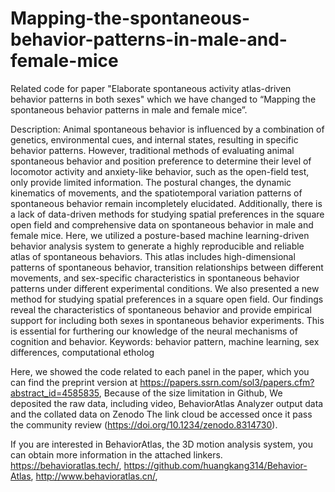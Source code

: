 # Mapping-the-spontaneous-behavior-patterns-in-male-and-female-mice
Related code for paper "Elaborate spontaneous activity atlas-driven behavior patterns in both sexes"
which we have changed to “Mapping the spontaneous behavior patterns in male and female mice”.

Description:
Animal spontaneous behavior is influenced by a combination of genetics, environmental cues, and internal states, resulting in specific behavior patterns. However, traditional methods of evaluating animal spontaneous behavior and position preference to determine their level of locomotor activity and anxiety-like behavior, such as the open-field test, only provide limited information. The postural changes, the dynamic kinematics of movements, and the spatiotemporal variation patterns of spontaneous behavior remain incompletely elucidated. Additionally, there is a lack of data-driven methods for studying spatial preferences in the square open field and comprehensive data on spontaneous behavior in male and female mice. Here, we utilized a posture-based machine learning-driven behavior analysis system to generate a highly reproducible and reliable atlas of spontaneous behaviors. This atlas includes high-dimensional patterns of spontaneous behavior, transition relationships between different movements, and sex-specific characteristics in spontaneous behavior patterns under different experimental conditions. We also presented a new method for studying spatial preferences in a square open field. Our findings reveal the characteristics of spontaneous behavior and provide empirical support for including both sexes in spontaneous behavior experiments. This is essential for furthering our knowledge of the neural mechanisms of cognition and behavior.
Keywords: behavior pattern, machine learning, sex differences, computational etholog

 
Here, we showed the code related to each panel in the paper, which you can find the preprint version at https://papers.ssrn.com/sol3/papers.cfm?abstract_id=4585835,
Because of the size limitation in Github, We deposited the raw data, including video, BehaviorAtlas Analyzer output data and the collated data on Zenodo
The link cloud be accessed once it pass the community review (https://doi.org/10.1234/zenodo.8314730).

If you are interested in BehaviorAtlas, the 3D motion analysis system, you can obtain more information in the attached linkers.
https://behavioratlas.tech/,
https://github.com/huangkang314/Behavior-Atlas,
http://www.behavioratlas.cn/,
